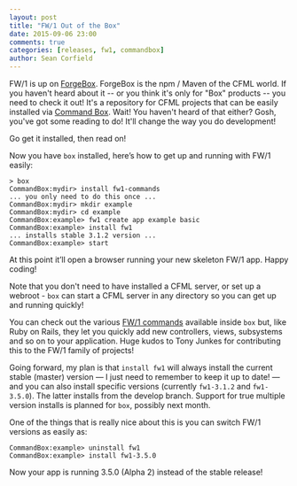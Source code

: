 ```yaml
---
layout: post
title: "FW/1 Out of the Box"
date: 2015-09-06 23:00
comments: true
categories: [releases, fw1, commandbox]
author: Sean Corfield
---
```

FW/1 is up on [ForgeBox](http://www.coldbox.org/forgebox). ForgeBox is the npm / Maven of the CFML world. If you haven't heard about it -- or you think it's only for "Box" products -- you need to check it out! It's a repository for CFML projects that can be easily installed via [Command Box](https://www.ortussolutions.com/products/commandbox). Wait! You haven't heard of that either? Gosh, you've got some reading to do! It'll change the way you do development!

Go get it installed, then read on!<!--more-->

Now you have `box` installed, here’s how to get up and running with FW/1 easily:

    > box
    CommandBox:mydir> install fw1-commands
    ... you only need to do this once ...
    CommandBox:mydir> mkdir example
    CommandBox:mydir> cd example
    CommandBox:example> fw1 create app example basic
    CommandBox:example> install fw1
    ... installs stable 3.1.2 version ...
    CommandBox:example> start

At this point it’ll open a browser running your new skeleton FW/1 app. Happy coding!

Note that you don't need to have installed a CFML server, or set up a webroot - `box` can start a CFML server in any directory so you can get up and running quickly!

You can check out the various [FW/1 commands](https://github.com/framework-one/fw1-commands) available inside `box` but, like Ruby on Rails, they let you quickly add new controllers, views, subsystems and so on to your application. Huge kudos to Tony Junkes for contributing this to the FW/1 family of projects!

Going forward, my plan is that `install fw1` will always install the current stable (master) version — I just need to remember to keep it up to date! — and you can also install specific versions (currently `fw1-3.1.2` and `fw1-3.5.0`). The latter installs from the develop branch. Support for true multiple version installs is planned for `box`, possibly next month.

One of the things that is really nice about this is you can switch FW/1 versions as easily as:

    CommandBox:example> uninstall fw1
    CommandBox:example> install fw1-3.5.0

Now your app is running 3.5.0 (Alpha 2) instead of the stable release!

